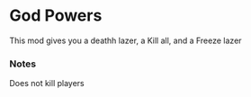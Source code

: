 <h1>God Powers</h1>
<p>This mod gives you a deathh lazer, a Kill all, and a Freeze lazer</p>
<h3>Notes</h3>
<p> Does not kill players</p>
<p> </p>
